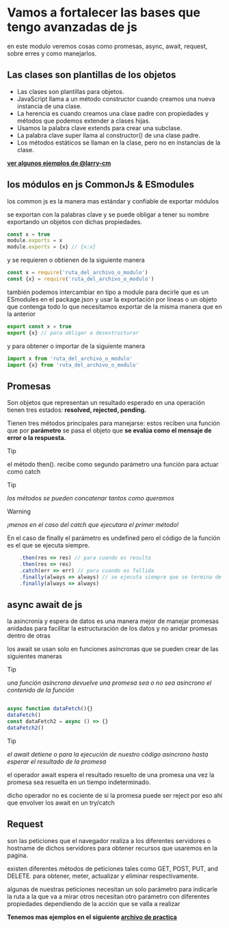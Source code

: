 # Vamos a fortalecer las bases que tengo avanzadas de js

en este modulo veremos cosas como promesas, async, await, request, sobre erres y como manejarlos.

## Las clases son plantillas de los objetos

- Las clases son plantillas para objetos.
- JavaScript llama a un método constructor cuando creamos una nueva instancia de una clase.
- La herencia es cuando creamos una clase padre con propiedades y métodos que podemos extender a clases hijas.
- Usamos la palabra clave extends para crear una subclase.
- La palabra clave super llama al constructor() de una clase padre.
- Los métodos estáticos se llaman en la clase, pero no en instancias de la clase.

[**ver algunos ejemplos de @larry-cm**](./clases.js)

## los módulos en js CommonJs & ESmodules

los common js es la manera mas estándar y confiable de exportar módulos

se exportan con la palabras clave y se puede obligar a tener su nombre exportando un objetos con dichas propiedades.

```javascript
const x = true
module.exports = x
module.exports = {x} // {x:x}
```

y se requieren o obtienen de la siguiente manera

```javascript
const x = require('ruta_del_archivo_o_modulo')
const {x} = require('ruta_del_archivo_o_modulo')
```

también podemos intercambiar en tipo a module para decirle que es un ESmodules en el package.json y usar la exportación por lineas o un objeto que contenga todo lo que necesitamos exportar de la misma manera que en la anterior

```javascript
export const x = true
export {x} // para obligar a desestructurar
```

y para obtener o importar de la siguiente manera

```javascript
import x from 'ruta_del_archivo_o_modulo'
import {x} from 'ruta_del_archivo_o_modulo'
```

## Promesas

Son objetos que representan un resultado esperado en una operación
tienen tres estados: **resolved, rejected, pending.**

Tienen tres métodos principales para manejarse:
estos reciben una función que por **parámetro** se pasa el objeto que **se evalúa como el mensaje de error o la respuesta.**

> [!TIP]
> el método then(). recibe como segundo parámetro una función para actuar como catch

> [!TIP]
> *los métodos se pueden concatenar tantos como queramos*

> [!WARNING]
> *¡menos en el caso del catch que ejecutara el primer método!*

En el caso de finally el parámetro es undefined pero el código de la función es el que se ejecuta siempre.

```javascript
    .then(res => res) // para cuando es resulta
    .then(res => res) 
    .catch(err => err) // para cuando es fallida
    .finally(always => always) // se ejecuta siempre que se termina de ejecutar la promesa
    .finally(always => always) 
```

## async await de js

la asincronía y espera de datos es una manera mejor de manejar promesas anidadas para facilitar la estructuración de los datos y no anidar promesas dentro de otras

los await se usan solo en funciones asíncronas que se pueden crear de las siguientes maneras
> [!TIP]
> *una función asíncrona devuelve una promesa sea o no sea asíncrono el contenido de la función*

```javascript

async function dataFetch(){}
dataFetch()
const dataFetch2 = async () => {}
dataFetch2()
```

> [!TIP]
> *el await detiene o para la ejecución de nuestro código asíncrono hasta esperar el resultado de la promesa*

el operador await espera el resultado resuelto de una promesa una vez la promesa sea resuelta en un tiempo indeterminado.

dicho operador no es cociente de si la promesa puede ser reject por eso ahi que envolver  los await en un try/catch

## Request

son las peticiones que el navegador realiza a los diferentes servidores o hostname de dichos servidores para obtener recursos que usaremos en la pagina.

existen diferentes métodos de peticiones tales como GET, POST, PUT, and DELETE.
para obtener, meter, actualizar y eliminar respectivamente.

algunas de nuestras peticiones necesitan un solo parámetro para indicarle la ruta a la que va a mirar otros necesitan otro parámetro con diferentes propiedades dependiendo de la acción que se valla a realizar

**Tenemos mas ejemplos en el siguiente [archivo de practica](./request.js)**
